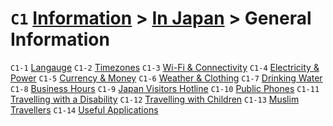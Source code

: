 # `C1` [Information](../../) > [In Japan](../) > General Information

`C1-1` [Langauge](language.md)
`C1-2` [Timezones](timezones.md)
`C1-3` [Wi-Fi & Connectivity](wifi-and-connectivity.md)
`C1-4` [Electricity & Power](electricity-and-power.md)
`C1-5` [Currency & Money](currency-and-money.md)
`C1-6` [Weather & Clothing](weather-and-clothing.md)
`C1-7` [Drinking Water](drinking-water.md)
`C1-8` [Business Hours](business-hours.md)
`C1-9` [Japan Visitors Hotline](japan-visitors-hotline.md)
`C1-10` [Public Phones](public-phones.md)
`C1-11` [Travelling with a Disability](travelling-with-a-disability.md)
`C1-12` [Travelling with Children](travelling-with-children.md)
`C1-13` [Muslim Travellers](muslim-travellers.md)
`C1-14` [Useful Applications](useful-applications.md)
